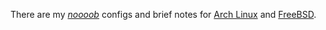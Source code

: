 There are my *[noooob](http://uncyclopedia.wikia.com/wiki/File:Fixing.gif)* configs and brief notes for [Arch Linux](https://www.archlinux.org/) and [FreeBSD](https://www.freebsd.org/).

